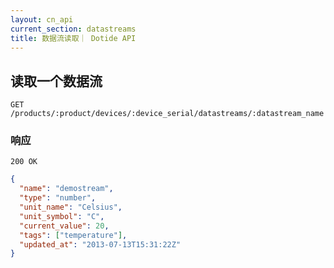 ```yaml
---
layout: cn_api
current_section: datastreams
title: 数据流读取｜ Dotide API
---
```


## 读取一个数据流

    GET /products/:product/devices/:device_serial/datastreams/:datastream_name

### 响应

    200 OK

```json
{
  "name": "demostream",
  "type": "number",
  "unit_name": "Celsius",
  "unit_symbol": "C",
  "current_value": 20,
  "tags": ["temperature"],
  "updated_at": "2013-07-13T15:31:22Z"
}
```
